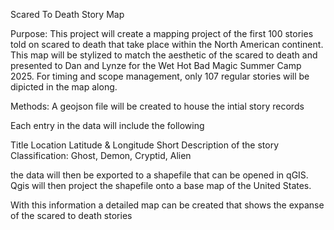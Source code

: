 Scared To Death Story Map

Purpose: This project will create a mapping project of the first 100 stories told on scared to death that take place within the North American continent. This map will be stylized to match the aesthetic of the scared to death and presented to Dan and Lynze for the Wet Hot Bad Magic Summer Camp 2025. 
For timing and scope management, only 107 regular stories will be dipicted in the map along.

Methods: 
A geojson file will be created to house the intial story records  

Each entry in the data will include the following

Title
Location
Latitude & Longitude
Short Description of the story
Classification: Ghost, Demon, Cryptid, Alien


the data will then be exported to a shapefile that can be opened in qGIS. Qgis will then project the shapefile onto a base map of the United States. 


With this information a detailed map can be created that shows the expanse of the scared to death stories
